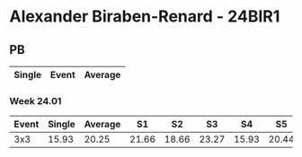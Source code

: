 # Alexander Biraben-Renard - 24BIR1

## PB
|Single|Event|Average|
|----|----|----|
### Week 24.01
|Event|Single|Average|S1|S2|S3|S4|S5|
|-----|-------|------|--|--|--|--|--|
|3x3|15.93|20.25|21.66|18.66|23.27|15.93|20.44|
